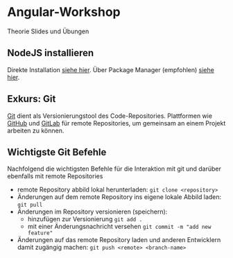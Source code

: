 # Angular-Workshop

Theorie Slides und Übungen

## NodeJS installieren

Direkte Installation [siehe hier](https://nodejs.org/en/download). Über Package Manager (empfohlen) [siehe hier](https://nodejs.org/de/download/package-manager).

## Exkurs: Git

[Git](https://git-scm.com/) dient als Versionierungstool des Code-Repositories. Plattformen wie [GitHub](https://github.com/) und [GitLab](https://about.gitlab.com/) für remote Repositories, um gemeinsam an einem Projekt arbeiten zu können.

## Wichtigste Git Befehle

Nachfolgend die wichtigsten Befehle für die Interaktion mit git und darüber ebenfalls mit remote Repositories

- remote Repository abbild lokal herunterladen: `git clone <repository>`
- Änderungen auf dem remote Repository ins eigene lokale Abbild laden: `git pull`
- Änderungen im Repository versionieren (speichern):
  - hinzufügen zur Versionierung `git add .`
  - mit einer Änderungsnachricht versehen `git commit -m "add new feature"`
- Änderungen auf das remote Repository laden und anderen Entwicklern damit zugängig machen: `git push <remote> <branch-name>`

